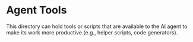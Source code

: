 # Agent Tools

This directory can hold tools or scripts that are available to the AI agent to make its work more productive (e.g., helper scripts, code generators).
